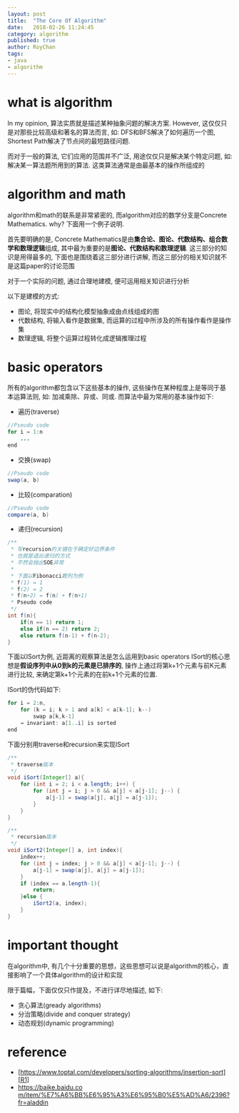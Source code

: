 ```yaml
---
layout: post
title:  "The Core Of Algorithm"
date:   2018-02-26 11:24:45
category: algorithm
published: true
author: RoyChan
tags:
- java
- algorithm
---
```


# what is algorithm
In my opinion, 算法实质就是描述某种抽象问题的解决方案. However, 这仅仅只是对那些比较高级和著名的算法而言, 如: DFS和BFS解决了如何遍历一个图, Shortest Path解决了节点间的最短路径问题. 

而对于一般的算法, 它们应用的范围并不广泛, 用途仅仅只是解决某个特定问题, 如: 解决某一算法题所用到的算法. 这类算法通常是由最基本的操作所组成的  

# algorithm and math
algorithm和math的联系是非常紧密的, 而algorithm对应的数学分支是Concrete Mathematics. why? 下面用一个例子说明.

首先要明确的是, Concrete Mathematics是由**集合论、图论、代数结构、组合数学和数理逻辑**组成, 其中最为重要的是**图论、代数结构和数理逻辑**. 这三部分的知识是用得最多的, 下面也是围绕着这三部分进行讲解, 而这三部分的相关知识就不是这篇paper的讨论范围

对于一个实际的问题, 通过合理地建模, 便可运用相关知识进行分析

以下是建模的方式:
* 图论, 将现实中的结构化模型抽象成由点线组成的图
* 代数结构, 将输入看作是数据集, 而运算的过程中所涉及的所有操作看作是操作集
* 数理逻辑, 将整个运算过程转化成逻辑推理过程


# basic operators
所有的algorithm都包含以下这些基本的操作, 这些操作在某种程度上是等同于基本运算法则, 如: 加减乘除、异或、同或. 而算法中最为常用的基本操作如下:
* 遍历(traverse)

```java
//Pseudo code
for i = 1:n
    ...
end
```
* 交换(swap)

```java
//Pseudo code
swap(a, b)
```
* 比较(comparation)

```java
//Pseudo code
compare(a, b)
```
* 递归(recursion)

```java
/**
 * 写recursion的关键在于确定好边界条件
 * 也就是退出递归的方式
 * 不然会抛出SOE异常
 * 
 * 下面以Fibonacci数列为例
 * f(1) = 1
 * f(2) = 2
 * f(n+2) = f(n) + f(n+1)
 * Pseudo code
 */
int f(n){
    if(n == 1) return 1;
    else if(n == 2) return 2;
    else return f(n-1) + f(n-2);
}
```

下面以ISort为例, 近距离的观察算法是怎么运用到basic operators
ISort的核心思想是**假设序列中从0到k的元素是已排序的**, 操作上通过将第k+1个元素与前K元素进行比较, 来确定第k+1个元素的在前k+1个元素的位置. 

ISort的伪代码如下:
```java
for i = 2:n,
    for (k = i; k > 1 and a[k] < a[k-1]; k--)
        swap a[k,k-1]
    → invariant: a[1..i] is sorted
end
```
下面分别用traverse和recursion来实现ISort
```java
/**
 * traverse版本
 */
void iSort(Integer[] a){
    for (int i = 2; i < a.length; i++) {
        for (int j = i; j > 0 && a[j] < a[j-1]; j--) {
            a[j-1] = swap(a[j], a[j] = a[j-1]);
        }
    }
}
```
```java
/**
 * recursion版本
 */
void iSort2(Integer[] a, int index){
    index++;
    for (int j = index; j > 0 && a[j] < a[j-1]; j--) {
        a[j-1] = swap(a[j], a[j] = a[j-1]);
    }
    if (index == a.length-1){
        return;
    }else {
        iSort2(a, index);
    }
}
```

# important thought
在algorithm中, 有几个十分重要的思想，这些思想可以说是algorithm的核心，直接影响了一个具体algorithm的设计和实现

限于篇幅，下面仅仅只作提及，不进行详尽地描述, 如下:
* 贪心算法(gready algorithms)
* 分治策略(divide and conquer strategy)
* 动态规划(dynamic programming)


# reference
- [https://www.toptal.com/developers/sorting-algorithms/insertion-sort][R1]
- [https://baike.baidu.co
m/item/%E7%A6%BB%E6%95%A3%E6%95%B0%E5%AD%A6/2396?fr=aladdin][R2]


[R1]: https://www.toptal.com/developers/sorting-algorithms/insertion-sort
[R2]: https://baike.baidu.com/item/%E7%A6%BB%E6%95%A3%E6%95%B0%E5%AD%A6/2396?fr=aladdin
